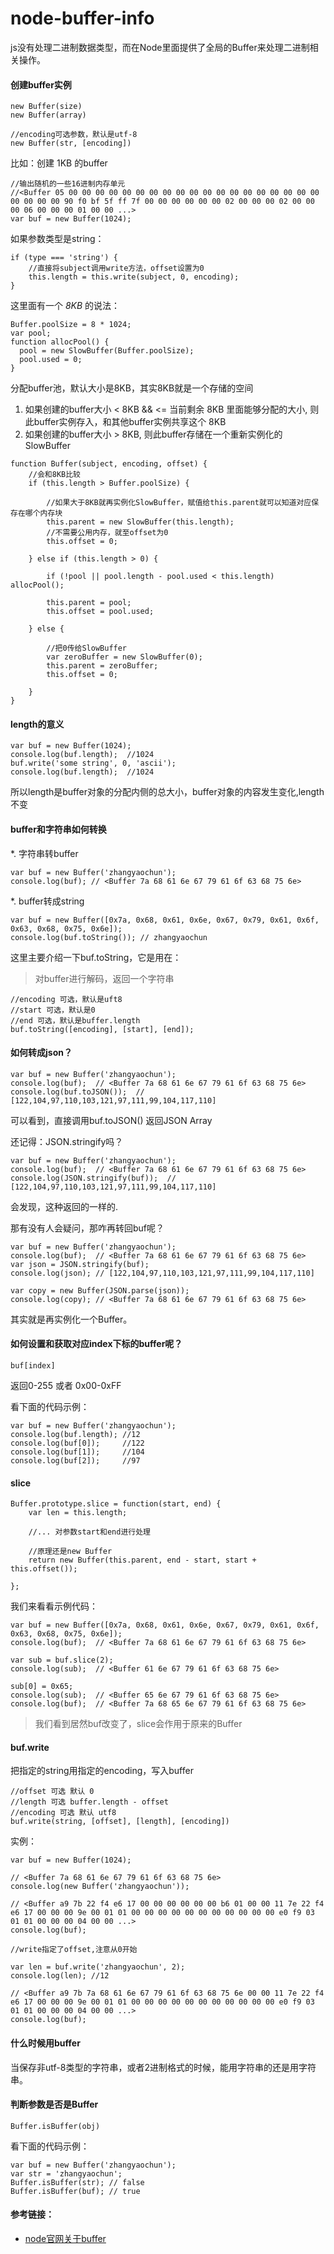 node-buffer-info
================

js没有处理二进制数据类型，而在Node里面提供了全局的Buffer来处理二进制相关操作。

#### 创建buffer实例

```shell
new Buffer(size)
new Buffer(array)

//encoding可选参数，默认是utf-8
new Buffer(str, [encoding])
```

比如：创建 1KB 的buffer

```shell
//输出随机的一些16进制内存单元
//<Buffer 05 00 00 00 00 00 00 00 00 00 00 00 00 00 00 00 00 00 00 00 00 00 00 00 90 f0 bf 5f ff 7f 00 00 00 00 00 00 02 00 00 00 02 00 00 00 06 00 00 00 01 00 00 ...>
var buf = new Buffer(1024);
```

如果参数类型是string：

```shell
if (type === 'string') {
	//直接将subject调用write方法，offset设置为0
	this.length = this.write(subject, 0, encoding);
}
```




这里面有一个 *8KB* 的说法：

```shell
Buffer.poolSize = 8 * 1024;
var pool;
function allocPool() {
  pool = new SlowBuffer(Buffer.poolSize);
  pool.used = 0;
}
```

分配buffer池，默认大小是8KB，其实8KB就是一个存储的空间


1. 如果创建的buffer大小 < 8KB && <= 当前剩余 8KB 里面能够分配的大小, 则此buffer实例存入，和其他buffer实例共享这个 8KB
2. 如果创建的buffer大小 > 8KB, 则此buffer存储在一个重新实例化的SlowBuffer

```shell
function Buffer(subject, encoding, offset) {
	//会和8KB比较
	if (this.length > Buffer.poolSize) {

		//如果大于8KB就再实例化SlowBuffer，赋值给this.parent就可以知道对应保存在哪个内存块
		this.parent = new SlowBuffer(this.length);
		//不需要公用内存，就至offset为0
		this.offset = 0;

	} else if (this.length > 0) {

		if (!pool || pool.length - pool.used < this.length) allocPool();

		this.parent = pool;
		this.offset = pool.used;

	} else {

		//把0传给SlowBuffer
		var zeroBuffer = new SlowBuffer(0);
		this.parent = zeroBuffer;
      	this.offset = 0;

	}
}
```

#### length的意义

```shell
var buf = new Buffer(1024);
console.log(buf.length);  //1024
buf.write('some string', 0, 'ascii');
console.log(buf.length);  //1024
```

所以length是buffer对象的分配内侧的总大小，buffer对象的内容发生变化,length不变


#### buffer和字符串如何转换

*. 字符串转buffer

```shell
var buf = new Buffer('zhangyaochun');
console.log(buf); // <Buffer 7a 68 61 6e 67 79 61 6f 63 68 75 6e>
```

*. buffer转成string

```shell
var buf = new Buffer([0x7a, 0x68, 0x61, 0x6e, 0x67, 0x79, 0x61, 0x6f, 0x63, 0x68, 0x75, 0x6e]);
console.log(buf.toString()); // zhangyaochun
```

这里主要介绍一下buf.toString，它是用在：

> 对buffer进行解码，返回一个字符串

```shell
//encoding 可选，默认是uft8
//start 可选，默认是0
//end 可选，默认是buffer.length
buf.toString([encoding], [start], [end]);
```


#### 如何转成json？

```shell
var buf = new Buffer('zhangyaochun');
console.log(buf);  // <Buffer 7a 68 61 6e 67 79 61 6f 63 68 75 6e>
console.log(buf.toJSON());  // [122,104,97,110,103,121,97,111,99,104,117,110]
```

可以看到，直接调用buf.toJSON() 返回JSON Array

还记得：JSON.stringify吗？

```shell
var buf = new Buffer('zhangyaochun');
console.log(buf);  // <Buffer 7a 68 61 6e 67 79 61 6f 63 68 75 6e>
console.log(JSON.stringify(buf));  // [122,104,97,110,103,121,97,111,99,104,117,110]
```

会发现，这种返回的一样的.



那有没有人会疑问，那咋再转回buf呢？

```shell
var buf = new Buffer('zhangyaochun');
console.log(buf);  // <Buffer 7a 68 61 6e 67 79 61 6f 63 68 75 6e>
var json = JSON.stringify(buf);  
console.log(json); // [122,104,97,110,103,121,97,111,99,104,117,110]

var copy = new Buffer(JSON.parse(json));
console.log(copy); // <Buffer 7a 68 61 6e 67 79 61 6f 63 68 75 6e>
```

其实就是再实例化一个Buffer。



#### 如何设置和获取对应index下标的buffer呢？

```shell
buf[index]
```

返回0-255 或者 0x00-0xFF

看下面的代码示例：

```shell
var buf = new Buffer('zhangyaochun');
console.log(buf.length); //12
console.log(buf[0]);     //122 
console.log(buf[1]);     //104
console.log(buf[2]);     //97
```


#### slice

```shell
Buffer.prototype.slice = function(start, end) {
	var len = this.length;

	//... 对参数start和end进行处理

	//原理还是new Buffer
	return new Buffer(this.parent, end - start, start + this.offset());

};
```

我们来看看示例代码：

```shell
var buf = new Buffer([0x7a, 0x68, 0x61, 0x6e, 0x67, 0x79, 0x61, 0x6f, 0x63, 0x68, 0x75, 0x6e]);
console.log(buf);  // <Buffer 7a 68 61 6e 67 79 61 6f 63 68 75 6e>

var sub = buf.slice(2);
console.log(sub);  // <Buffer 61 6e 67 79 61 6f 63 68 75 6e>

sub[0] = 0x65;
console.log(sub);  // <Buffer 65 6e 67 79 61 6f 63 68 75 6e>
console.log(buf);  // <Buffer 7a 68 65 6e 67 79 61 6f 63 68 75 6e>
```

> 我们看到居然buf改变了，slice会作用于原来的Buffer



#### buf.write

把指定的string用指定的encoding，写入buffer

```shell
//offset 可选 默认 0
//length 可选 buffer.length - offset
//encoding 可选 默认 utf8
buf.write(string, [offset], [length], [encoding])
```

实例：

```shell
var buf = new Buffer(1024);

// <Buffer 7a 68 61 6e 67 79 61 6f 63 68 75 6e>
console.log(new Buffer('zhangyaochun')); 

// <Buffer a9 7b 22 f4 e6 17 00 00 00 00 00 00 b6 01 00 00 11 7e 22 f4 e6 17 00 00 00 9e 00 01 01 00 00 00 00 00 00 00 00 00 00 00 e0 f9 03 01 01 00 00 00 04 00 00 ...>
console.log(buf); 

//write指定了offset,注意从0开始

var len = buf.write('zhangyaochun', 2);
console.log(len); //12

// <Buffer a9 7b 7a 68 61 6e 67 79 61 6f 63 68 75 6e 00 00 11 7e 22 f4 e6 17 00 00 00 9e 00 01 01 00 00 00 00 00 00 00 00 00 00 00 e0 f9 03 01 01 00 00 00 04 00 00 ...>
console.log(buf);
```




#### 什么时候用buffer

当保存非utf-8类型的字符串，或者2进制格式的时候，能用字符串的还是用字符串。


#### 判断参数是否是Buffer

```shell
Buffer.isBuffer(obj)
```

看下面的代码示例：

```shell
var buf = new Buffer('zhangyaochun');
var str = 'zhangyaochun';
Buffer.isBuffer(str); // false
Buffer.isBuffer(buf); // true
```


#### 参考链接：

* [node官网关于buffer](http://nodejs.org/api/buffer.html#buffer_buffer)





